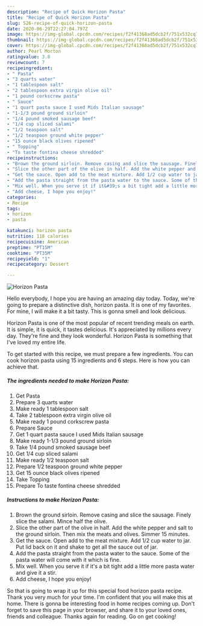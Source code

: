 ```yaml
---
description: "Recipe of Quick Horizon Pasta"
title: "Recipe of Quick Horizon Pasta"
slug: 526-recipe-of-quick-horizon-pasta
date: 2020-06-29T22:27:04.797Z
image: https://img-global.cpcdn.com/recipes/f2f41368ad5dcb2f/751x532cq70/horizon-pasta-recipe-main-photo.jpg
thumbnail: https://img-global.cpcdn.com/recipes/f2f41368ad5dcb2f/751x532cq70/horizon-pasta-recipe-main-photo.jpg
cover: https://img-global.cpcdn.com/recipes/f2f41368ad5dcb2f/751x532cq70/horizon-pasta-recipe-main-photo.jpg
author: Pearl Morton
ratingvalue: 3.8
reviewcount: 7
recipeingredient:
- " Pasta"
- "3 quarts water"
- "1 tablespoon salt"
- "2 tablespoon extra virgin olive oil"
- "1 pound corkscrew pasta"
- " Sauce"
- "1 quart pasta sauce I used Mids Italian sausage"
- "1-1/3 pound ground sirloin"
- "1/4 pound smoked sausage beef"
- "1/4 cup sliced salami"
- "1/2 teaspoon salt"
- "1/2 teaspoon ground white pepper"
- "15 ounce black olives ripened"
- " Topping"
- "To taste fontina cheese shredded"
recipeinstructions:
- "Brown the ground sirloin. Remove casing and slice the sausage. Finely slice the salami. Mince half the olive."
- "Slice the other part of the olive in half. Add the white pepper and salt to the ground sirloin. Then mix the meats and olives. Simmer 15 minutes."
- "Get the sauce. Open add to the meat mixture. Add 1/2 cup water to jar. Put lid back on it and shake to get all the sauce out of jar."
- "Add the pasta straight from the pasta water to the sauce. Some of the pasta water will come with it which is fine."
- "Mix well. When you serve it if it&#39;s a bit tight add a little more pasta water and give it a stir."
- "Add cheese, I hope you enjoy!"
categories:
- Recipe
tags:
- horizon
- pasta

katakunci: horizon pasta 
nutrition: 118 calories
recipecuisine: American
preptime: "PT15M"
cooktime: "PT35M"
recipeyield: "1"
recipecategory: Dessert

---
```



![Horizon Pasta](https://img-global.cpcdn.com/recipes/f2f41368ad5dcb2f/751x532cq70/horizon-pasta-recipe-main-photo.jpg)

Hello everybody, I hope you are having an amazing day today. Today, we're going to prepare a distinctive dish, horizon pasta. It is one of my favorites. For mine, I will make it a bit tasty. This is gonna smell and look delicious.

Horizon Pasta is one of the most popular of recent trending meals on earth. It is simple, it is quick, it tastes delicious. It's appreciated by millions every day. They're fine and they look wonderful. Horizon Pasta is something that I've loved my entire life.




To get started with this recipe, we must prepare a few ingredients. You can cook horizon pasta using 15 ingredients and 6 steps. Here is how you can achieve that.

<!--inarticleads1-->

##### The ingredients needed to make Horizon Pasta:

1. Get  Pasta
1. Prepare 3 quarts water
1. Make ready 1 tablespoon salt
1. Take 2 tablespoon extra virgin olive oil
1. Make ready 1 pound corkscrew pasta
1. Prepare  Sauce
1. Get 1 quart pasta sauce I used Mids Italian sausage
1. Make ready 1-1/3 pound ground sirloin
1. Take 1/4 pound smoked sausage beef
1. Get 1/4 cup sliced salami
1. Make ready 1/2 teaspoon salt
1. Prepare 1/2 teaspoon ground white pepper
1. Get 15 ounce black olives ripened
1. Take  Topping
1. Prepare To taste fontina cheese shredded




<!--inarticleads2-->

##### Instructions to make Horizon Pasta:

1. Brown the ground sirloin. Remove casing and slice the sausage. Finely slice the salami. Mince half the olive.
1. Slice the other part of the olive in half. Add the white pepper and salt to the ground sirloin. Then mix the meats and olives. Simmer 15 minutes.
1. Get the sauce. Open add to the meat mixture. Add 1/2 cup water to jar. Put lid back on it and shake to get all the sauce out of jar.
1. Add the pasta straight from the pasta water to the sauce. Some of the pasta water will come with it which is fine.
1. Mix well. When you serve it if it&#39;s a bit tight add a little more pasta water and give it a stir.
1. Add cheese, I hope you enjoy!




So that is going to wrap it up for this special food horizon pasta recipe. Thank you very much for your time. I'm confident that you will make this at home. There is gonna be interesting food in home recipes coming up. Don't forget to save this page in your browser, and share it to your loved ones, friends and colleague. Thanks again for reading. Go on get cooking!
